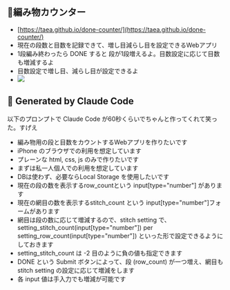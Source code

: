 ## 🧶編み物カウンター

- [https://taea.github.io/done-counter/](https://taea.github.io/done-counter/)
- 現在の段数と目数を記録できて、増し目減らし目を設定できるWebアプリ
- 1段編み終わったら DONE すると 段が1段増えるよ。目数設定に応じて目数も増減するよ
- 目数設定で増し目、減らし目が設定できるよ
- <img widht="500" src="https://github.com/user-attachments/assets/49ba2564-9496-45e4-9efd-22a9d72394b7">

## :robot: Generated by Claude Code

以下のプロンプトで Claude Code が60秒くらいでちゃんと作ってくれて笑った。すげえ

- 編み物用の段と目数をカウントするWebアプリを作りたいです
- iPhone のブラウザでの利用を想定しています
- プレーンな html, css, js のみで作りたいです
- まずは私一人個人での利用を想定しています
- DBは使わず、必要ならLocal Storage を使用したいです
- 現在の段の数を表示するrow_countという input[type="number"] があります
- 現在の網目の数を表示するstitch_count という input[type="number"]フォームがあります
- 網目は段の数に応じて増減するので、stitch setting で、setting_stitch_count(input[type="number"]) per  setting_row_count(input[type="number"]) といった形で設定できるようにしておきます
- setting_stitch_count は -2 目のように負の値も指定できます
- DONE という Submit ボタンによって、段 (row_count) が一つ増え、網目も stitch setting の設定に応じて増減をします
- 各 input 値は手入力でも増減が可能です
